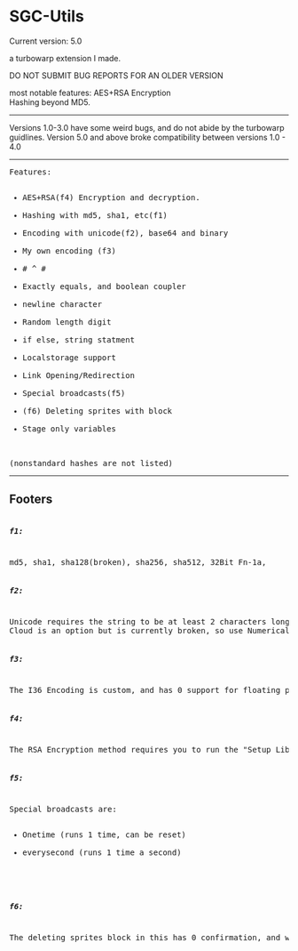 # SGC-Utils
Current version: 5.0

a turbowarp extension I made.

DO NOT SUBMIT BUG REPORTS FOR AN OLDER VERSION

most notable features:
   AES+RSA Encryption
   <br>
   Hashing beyond MD5.

<hr>
Versions 1.0-3.0 have some weird bugs, and do not abide by the turbowarp guidlines.
Version 5.0 and above broke compatibility between versions 1.0 - 4.0
<hr>
<pre>
Features:
<ul>
<li>AES+RSA(f4) Encryption and decryption.</li>
<li>Hashing with md5, sha1, etc(f1)</li>
<li>Encoding with unicode(f2), base64 and binary</li>
<li>My own encoding (f3)</li>
<li># ^ #</li>
<li>Exactly equals, and boolean coupler</li>
<li>newline character</li>
<li>Random length digit</li>
<li>if else, string statment</li>
<li>Localstorage support</li>
<li>Link Opening/Redirection</li>
<li>Special broadcasts(f5)</li>
<li>(f6) Deleting sprites with block</li>
<li>Stage only variables</li>
</ul>
(nonstandard hashes are not listed)
</pre>

<hr>

Footers
---
<pre>
<h5>f1:</h5>
md5, sha1, sha128(broken), sha256, sha512, 32Bit Fn-1a, 

<h5>f2:</h5>
Unicode requires the string to be at least 2 characters long, and only encodes the first character.
Cloud is an option but is currently broken, so use Numerical Encodings instead.

<h5>f3:</h5>
The I36 Encoding is custom, and has 0 support for floating point numbers

<h5>f4:</h5>
The RSA Encryption method requires you to run the "Setup Librarys" block to work.

<h5>f5:</h5>
Special broadcasts are:
<ul>
<li>Onetime (runs 1 time, can be reset)</li>
<li>everysecond (runs 1 time a second)</li>
</ul>

<h5>f6:</h5>
The deleting sprites block in this has 0 confirmation, and was made as an extra block for Shovel-Utils
</pre>
